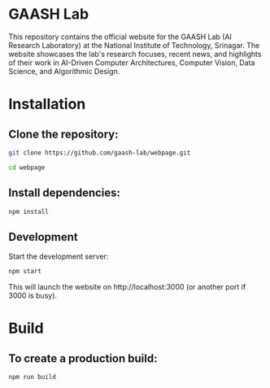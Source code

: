 # GAASH Lab
This repository contains the official website for the GAASH Lab (AI Research Laboratory) at the National Institute of Technology, Srinagar. The website showcases the lab's research focuses, recent news, and highlights of their work in AI-Driven Computer Architectures, Computer Vision, Data Science, and Algorithmic Design.

# Installation

## Clone the repository:

```bash
git clone https://github.com/gaash-lab/webpage.git
```

```bash
cd webpage
```

## Install dependencies:

```bash
npm install
```


## Development
Start the development server:

```bash
npm start
```

This will launch the website on http://localhost:3000 (or another port if 3000 is busy).
# Build
## To create a production build:
```bash
npm run build
```

